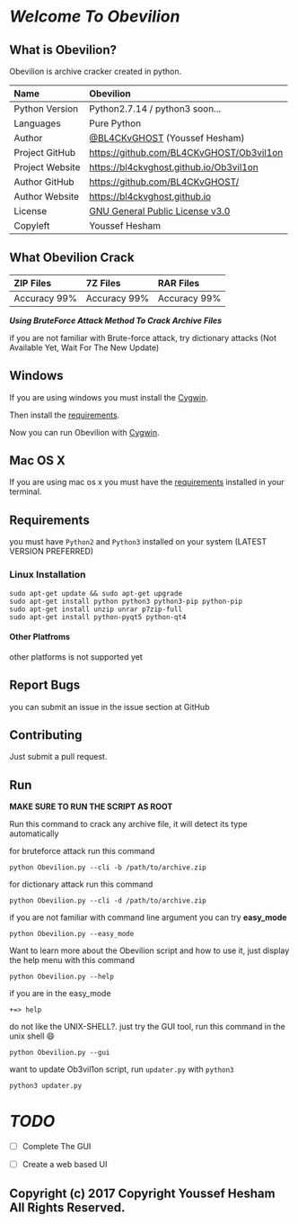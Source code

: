 # **_Welcome To Obevilion_**

## What is Obevilion?

Obevilion is archive cracker created in python.

Name           | Obevilion
:------------- | :----------------------------------------------------------------------------------------------
Python Version | Python2.7.14 / python3 soon...
Languages      | Pure Python
Author         | [@BL4CKvGHOST](https://twitter.com/BL4CKvGHOST) (Youssef Hesham)
Project GitHub | <https://github.com/BL4CKvGHOST/Ob3vil1on>
Project Website| <https://bl4ckvghost.github.io/Ob3vil1on>
Author GitHub  | <https://github.com/BL4CKvGHOST/>
Author Website | <https://bl4ckvghost.github.io>
License        | [GNU General Public License v3.0](https://github.com/BL4CKvGHOST/Ob3vil1on/blob/master/COPYING)
Copyleft       | Youssef Hesham

## What Obevilion Crack

ZIP Files    | 7Z Files     | RAR Files
:----------- | :----------- | :-----------
Accuracy 99% | Accuracy 99% | Accuracy 99%

**_Using BruteForce Attack Method To Crack Archive Files_**

if you are not familiar with Brute-force attack, try dictionary attacks (Not Available Yet, Wait For The New Update)

## Windows

If you are using windows you must install the [Cygwin](http://www.cygwin.com/).

Then install the [requirements](#requirements).

Now you can run Obevilion with [Cygwin](http://www.cygwin.com/).

## Mac OS X

If you are using mac os x you must have the [requirements](#requirements) installed in your terminal.

## Requirements

you must have `Python2` and `Python3` installed on your system (LATEST VERSION PREFERRED)

### Linux Installation

```shell
sudo apt-get update && sudo apt-get upgrade
sudo apt-get install python python3 python3-pip python-pip
sudo apt-get install unzip unrar p7zip-full
sudo apt-get install python-pyqt5 python-qt4
```

#### Other Platfroms

other platforms is not supported yet

## Report Bugs

you can submit an issue in the issue section at GitHub

## Contributing

Just submit a pull request.

## Run

**MAKE SURE TO RUN THE SCRIPT AS ROOT**

Run this command to crack any archive file, it will detect its type automatically

for bruteforce attack run this command

`python Obevilion.py --cli -b /path/to/archive.zip`

for dictionary attack run this command

`python Obevilion.py --cli -d /path/to/archive.zip`

if you are not familiar with command line argument you can try **easy_mode**

`python Obevilion.py --easy_mode`

Want to learn more about the Obevilion script and how to use it, just display the help menu with this command

`python Obevilion.py --help`

if you are in the easy_mode

`+=> help`

do not like the UNIX-SHELL?. just try the GUI tool, run this command in the unix shell :smile:

`python Obevilion.py --gui`

want to update Ob3vil1on script, run `updater.py` with `python3`

`python3 updater.py`

# **_TODO_**

- [ ] Complete The GUI

- [ ] Create a web based UI

## Copyright (c) 2017 Copyright Youssef Hesham All Rights Reserved.
